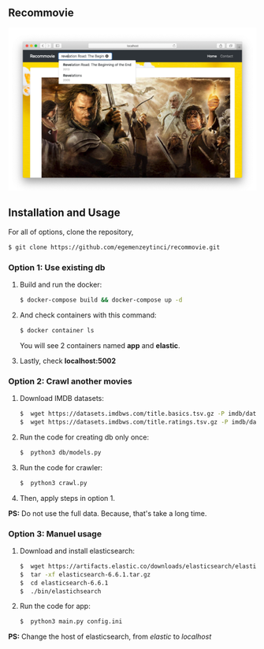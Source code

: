 ## Recommovie

![homepage](/img/homepage2.png)


## Installation and Usage
For all of options, clone the repository,

```bash
$ git clone https://github.com/egemenzeytinci/recommovie.git
```

### Option 1: Use existing db
1.  Build and run the docker:

    ```bash
    $ docker-compose build && docker-compose up -d
    ```

2.  And check containers with this command:

    ```bash
    $ docker container ls
    ```

    You will see 2 containers named **app** and **elastic**.

3.  Lastly, check **localhost:5002**

### Option 2: Crawl another movies
1. Download IMDB datasets:
 
    ```bash
    $  wget https://datasets.imdbws.com/title.basics.tsv.gz -P imdb/data/
    $  wget https://datasets.imdbws.com/title.ratings.tsv.gz -P imdb/data/
    ```
    
2.  Run the code for creating db only once:

    ```bash
    $  python3 db/models.py
    ```
    
3.  Run the code for crawler:

    ```bash
    $  python3 crawl.py
    ```

4. Then, apply steps in option 1.

**PS:** Do not use the full data. Because, that's take a long time.

### Option 3: Manuel usage
1. Download and install elasticsearch:
 
    ```bash
    $  wget https://artifacts.elastic.co/downloads/elasticsearch/elasticsearch-6.6.1.tar.gz
    $  tar -xf elasticsearch-6.6.1.tar.gz
    $  cd elasticsearch-6.6.1
    $  ./bin/elastichsearch
    ```
    
2.  Run the code for app:

    ```bash
    $  python3 main.py config.ini
    ```

**PS:** Change the host of elasticsearch, from *elastic* to *localhost*





